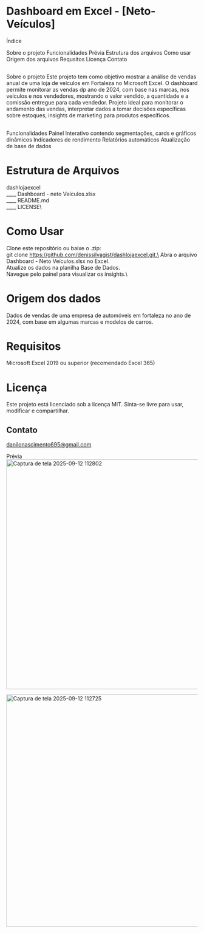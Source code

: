 # Dashboard em Excel - [Neto-Veículos]

Índice

Sobre o projeto
Funcionalidades
Prévia
Estrutura dos arquivos
Como usar
Origem dos arquivos
Requsitos 
Licença
Contato
##

Sobre o projeto
Este projeto tem como objetivo mostrar a análise de vendas anual de uma loja de veículos em Fortaleza no Microsoft Excel. O dashboard permite monitorar as vendas dp ano de 2024, com base nas marcas, nos veículos e nos vendedores, mostrando o valor vendido, a quantidade e a comissão entregue para cada vendedor.
Projeto ideal para monitorar o andamento das vendas, interpretar dados a tomar decisões específicas sobre estoques, insights de marketing para produtos específicos.

##

Funcionalidades 
Painel Interativo contendo segmentações, cards e gráficos dinâmicos
Indícadores de rendimento
Relatórios automáticos 
Atualização de base de dados

##

# Estrutura de Arquivos
dashlojaexcel\
____ Dashboard - neto Veículos.xlsx\
____ README.md\
____ LICENSE\

# Como Usar
Clone este repositório ou baixe o .zip:\
git clone https://github.com/denissilvagist/dashlojaexcel.git.\
Abra o arquivo Dashboard - Neto Veículos.xlsx no Excel.\
Atualize os dados na planilha Base de Dados.\
Navegue pelo painel para visualizar os insights.\

# Origem dos dados
Dados de vendas de uma empresa de automóveis em fortaleza no ano de 2024, com base em algumas marcas e modelos de carros.

# Requisitos
Microsoft Excel 2019 ou superior (recomendado Excel 365)

# Licença
Este projeto está licenciado sob a licença MIT. Sinta-se livre para usar, modificar e compartilhar.
## Contato 
danilonascimento695@gmail.com




Prévia
<img width="953" height="605" alt="Captura de tela 2025-09-12 112802" src="https://github.com/user-attachments/assets/8b6480b7-2c30-4cff-a368-748658b296af" />

<img width="1427" height="612" alt="Captura de tela 2025-09-12 112725" src="https://github.com/user-attachments/assets/9a981017-0c9b-499f-892f-2169f155ec59" />


